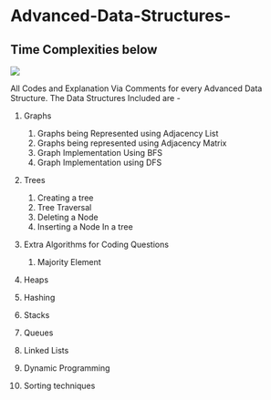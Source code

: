 # Advanced-Data-Structures-

## Time Complexities below 

<img src="https://lamfo-unb.github.io/img/Sorting-algorithms/Complexity.png">

All Codes and Explanation Via Comments for every Advanced Data Structure.
The Data Structures Included are - 

1. Graphs 
    1. Graphs being Represented using Adjacency List 
    2. Graphs being represented using Adjacency Matrix
    3. Graph Implementation Using BFS
    4. Graph Implementation using DFS  
2. Trees 
    1. Creating a tree 
    2. Tree Traversal 
    3. Deleting a Node 
    4. Inserting a Node In a tree 

3. Extra Algorithms for Coding Questions
    1. Majority Element  
4. Heaps 
5. Hashing 
6. Stacks 
7. Queues 
8. Linked Lists 
9. Dynamic Programming 
10. Sorting techniques 
